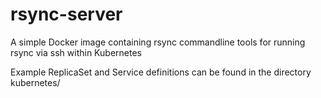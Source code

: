 # rsync-server
A simple Docker image containing rsync commandline tools for running rsync via ssh within Kubernetes

Example ReplicaSet and Service definitions can be found in the directory kubernetes/

